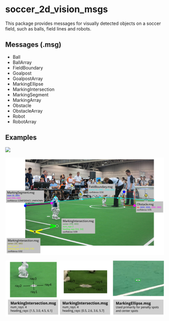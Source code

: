# soccer_2d_vision_msgs

This package provides messages for visually detected objects on a soccer field, such as balls, field lines and robots.

## Messages (.msg)

* Ball
* BallArray
* FieldBoundary
* Goalpost
* GoalpostArray
* MarkingEllipse
* MarkingIntersection
* MarkingSegment
* MarkingArray
* Obstacle
* ObstacleArray
* Robot
* RobotArray 

## Examples

![](images/soccer_2d_vision_msgs_visualized.png)

![](images/obstacle_fieldboundary_markings_visualized.png)

![](images/penalty_spots_and_more.png)